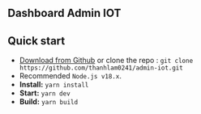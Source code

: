 ## Dashboard Admin IOT

## Quick start

- [Download from Github](https://github.com/minimal-ui-kit/material-kit-react/archive/refs/heads/main.zip) or clone the repo : `git clone https://github.com/thanhlam0241/admin-iot.git`
- Recommended `Node.js v18.x`.
- **Install:** `yarn install`
- **Start:** `yarn dev`
- **Build:** `yarn build`

